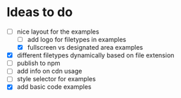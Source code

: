 # Ideas to do

- [ ] nice layout for the examples
  - [ ] add logo for filetypes in examples
  - [x] fullscreen vs designated area examples
- [x] different filetypes dynamically based on file extension
- [ ] publish to npm
- [ ] add info on cdn usage
- [ ] style selector for examples
- [x] add basic code examples
